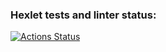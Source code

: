 ### Hexlet tests and linter status:
[![Actions Status](https://github.com/violetomo/python-project-50/workflows/hexlet-check/badge.svg)](https://github.com/violetomo/python-project-50/actions)